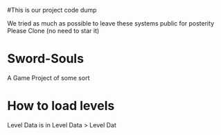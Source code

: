 #This is our project code dump

We tried as much as possible to leave these systems public for posterity 
Please Clone (no need to star it)

# Sword-Souls
A Game Project of some sort

# How to load levels

Level Data is in Level Data > Level Dat
